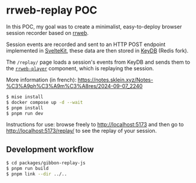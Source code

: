 # rrweb-replay POC

In this POC, my goal was to create a minimalist, easy-to-deploy browser session recorder based on [rrweb](https://github.com/rrweb-io/rrweb/).

Session events are recorded and sent to an HTTP POST endpoint implemented in [SvelteKit](https://kit.svelte.dev/), these data are then stored in [KeyDB](https://github.com/Snapchat/KeyDB) (Redis fork).

The `/replay/` page loads a session's events from KeyDB and sends them to the [`rrweb-player`](https://github.com/rrweb-io/rrweb/tree/master/packages/rrweb-player/) component, which is replaying the session.

More information (in french): https://notes.sklein.xyz/Notes-%C3%A9ph%C3%A9m%C3%A8res/2024-09-07_2240


```sh
$ mise install
$ docker compose up -d --wait
$ pnpm install
$ pnpm run dev
```

Instructions for use: browse freely to <http://localhost:5173> and then go to <http://localhost:5173/replay/> to see the replay of your session.

## Development workflow

```sh
$ cd packages/gibbon-replay-js
$ pnpm run build
$ pnpm link --dir ../..
